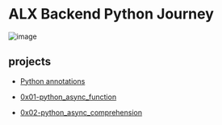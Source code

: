 # ALX Backend Python Journey

![image](https://d31ezp3r8jwmks.cloudfront.net/z72iogxov1an3lhfqau0vctadt0u)

## projects

- [Python annotations](./0x00-python_variable_annotations)

- [0x01-python_async_function](./0x01-python_async_function/)

- [0x02-python_async_comprehension](./0x02-python_async_comprehension/)
